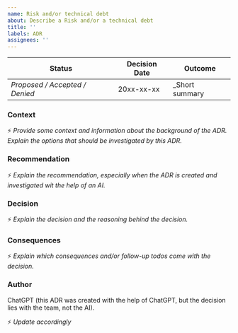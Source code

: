 ```yaml
---
name: Risk and/or technical debt
about: Describe a Risk and/or a technical debt
title: ''
labels: ADR
assignees: ''
---
```


| Status                         | Decision Date | Outcome        |
|--------------------------------|---------------|----------------|
| _Proposed / Accepted / Denied_ | 20xx-xx-xx    | _Short summary |

### Context
:zap: _Provide some context and information about the background of the ADR. Explain the options that should be investigated by this ADR._

### Recommendation
:zap: _Explain the recommendation, especially when the ADR is created and investigated wit the help of an AI._

### Decision
:zap: _Explain the decision and the reasoning behind the decision._

### Consequences
:zap: _Explain which consequences and/or follow-up todos come with the decision._

### Author
ChatGPT (this ADR was created with the help of ChatGPT, but the decision lies with the team, not the AI).

:zap: _Update accordingly_
